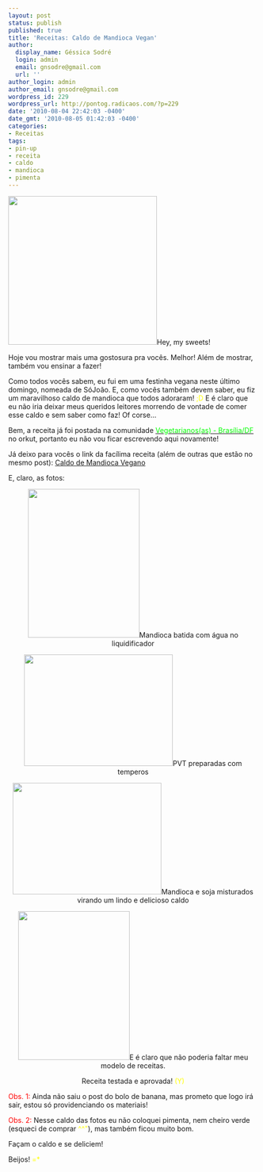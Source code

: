 ```yaml
---
layout: post
status: publish
published: true
title: 'Receitas: Caldo de Mandioca Vegan'
author:
  display_name: Géssica Sodré
  login: admin
  email: gnsodre@gmail.com
  url: ''
author_login: admin
author_email: gnsodre@gmail.com
wordpress_id: 229
wordpress_url: http://pontog.radicaos.com/?p=229
date: '2010-08-04 22:42:03 -0400'
date_gmt: '2010-08-05 01:42:03 -0400'
categories:
- Receitas
tags:
- pin-up
- receita
- caldo
- mandioca
- pimenta
---
```

<p><a href="http://pontog.radicaos.com/wp-content/uploads/2010/08/Pin-Up21.png"><img class="alignright size-medium wp-image-231" title="Pin-Up2" src="http://pontog.radicaos.com/wp-content/uploads/2010/08/Pin-Up21-300x300.png" alt="" width="300" height="300" /></a>Hey, my sweets!</p>
<p>Hoje vou mostrar mais uma gostosura pra vocês. Melhor! Além de mostrar, também vou ensinar a fazer!</p>
<p>Como todos vocês sabem, eu fui em uma festinha vegana neste último domingo, nomeada de SóJoão. E, como vocês também devem saber, eu fiz um maravilhoso caldo de mandioca que todos adoraram! <span style="color: #ffff00;">;D</span> E é claro que eu não iria deixar meus queridos leitores morrendo de vontade de comer esse caldo e sem saber como faz! Of corse...</p>
<p>Bem, a receita já foi postada na comunidade <a title="Vegetarianos(as) - Brasília/DF" href="http://www.orkut.com.br/Main#Community?cmm=983677" target="_blank"><span style="color: #00ff00;">Vegetarianos(as) - Brasília/DF</span></a> no orkut, portanto eu não vou ficar escrevendo aqui novamente!</p>
<p>Já deixo para vocês o link da facílima receita (além de outras que estão no mesmo post): <a title="Caldo de Mandioca Vegano" href="http://www.orkut.com.br/Main#CommMsgs?cmm=983677&amp;tid=5500748797086202421" target="_blank">Caldo de Mandioca Vegano</a></p>
<p>E, claro, as fotos:</p>
<p style="text-align: center;"><a href="http://pontog.radicaos.com/wp-content/uploads/2010/08/DSC05124.jpg"><img class="size-medium wp-image-233 aligncenter" title="Mandioca Batida" src="http://pontog.radicaos.com/wp-content/uploads/2010/08/DSC05124-225x300.jpg" alt="" width="225" height="300" /></a>Mandioca batida com água no liquidificador</p>
<p style="text-align: center;">
<p style="text-align: center;"><a href="http://pontog.radicaos.com/wp-content/uploads/2010/08/DSC05123.jpg"><img class="aligncenter size-medium wp-image-234" title="Soja Preparada" src="http://pontog.radicaos.com/wp-content/uploads/2010/08/DSC05123-300x225.jpg" alt="" width="300" height="225" /></a>PVT preparadas com temperos</p>
<p style="text-align: center;">
<p style="text-align: center;"><a href="http://pontog.radicaos.com/wp-content/uploads/2010/08/DSC05125.jpg"><img class="aligncenter size-medium wp-image-235" title="Caldo de Mandioca" src="http://pontog.radicaos.com/wp-content/uploads/2010/08/DSC05125-300x225.jpg" alt="" width="300" height="225" /></a>Mandioca e soja misturados virando um lindo e delicioso caldo</p>
<p style="text-align: center;">
<p style="text-align: center;"><a href="http://pontog.radicaos.com/wp-content/uploads/2010/08/DSC05127.jpg"><img class="aligncenter size-medium wp-image-238" title="Teste" src="http://pontog.radicaos.com/wp-content/uploads/2010/08/DSC05127-225x300.jpg" alt="" width="225" height="300" /></a>E é claro que não poderia faltar meu modelo de receitas.</p>
<p style="text-align: center;">Receita testada e aprovada! <span style="color: #ffff00;">(Y)</span></p>
<p style="text-align: center;">
<p style="text-align: center;">
<p style="text-align: left;"><span style="color: #ff0000;">Obs. 1:</span> Ainda não saiu o post do bolo de banana, mas prometo que logo irá sair, estou só providenciando os materiais!</p>
<p style="text-align: left;"><span style="color: #ff0000;">Obs. 2:</span> Nesse caldo das fotos eu não coloquei pimenta, nem cheiro verde (esqueci de comprar <span style="color: #ffff00;">^^"</span>), mas também ficou muito bom.</p>
<p style="text-align: left;">Façam o caldo e se deliciem!</p>
<p style="text-align: left;">Beijos! <span style="color: #ffff00;">=*</span></p>
